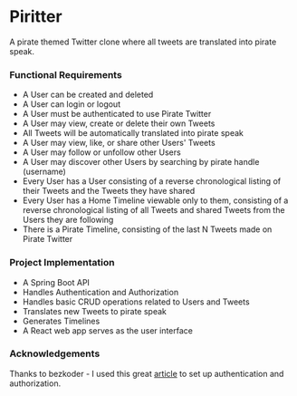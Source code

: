 # Piritter

A pirate themed Twitter clone where all tweets are translated into pirate speak.

### Functional Requirements

- A User can be created and deleted
- A User can login or logout
- A User must be authenticated to use Pirate Twitter
- A User may view, create or delete their own Tweets
- All Tweets will be automatically translated into pirate speak
- A User may view, like, or share other Users' Tweets
- A User may follow or unfollow other Users
- A User may discover other Users by searching by pirate handle (username)
- Every User has a User consisting of a reverse chronological listing of their Tweets and the Tweets they have shared
- Every User has a Home Timeline viewable only to them, consisting of a reverse chronological listing of all Tweets and shared Tweets from the Users they are following
- There is a Pirate Timeline, consisting of the last N Tweets made on Pirate Twitter

### Project Implementation

- A Spring Boot API
- Handles Authentication and Authorization
- Handles basic CRUD operations related to Users and Tweets
- Translates new Tweets to pirate speak
- Generates Timelines
- A React web app serves as the user interface

### Acknowledgements

Thanks to bezkoder - I used this great [article](https://www.bezkoder.com/spring-boot-jwt-authentication/) to set up authentication and authorization.
